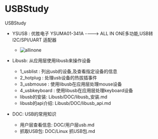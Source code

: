 # USBStudy

USBStudy

* YSUSB : 优胜电子 YSUMA01-341A ----> ALL IN ONE多功能,USB转I2C/SPI/UART 适配器
  * ![allinone](YSUSB/allinone.jpg)

* Libusb:   从应用层使用libusb来操作设备
  * 1_usblist : 列出usb的设备,及查看指定设备的信息
  * 2_hotplug : 处理usb设备的热拔插事件
  * 3_usbmouse : 使用libusb在应用层处理mouse设备
  * 4_usbkeyboard : 使用libusb在应用层处理keyboard设备
  * libusb的安装:    Libusb/DOC/libusb_安装.md
  * libusb的api介绍: Libusb/DOC/libusb_api.md

* DOC:      USB的常用知识
  * 用户层查看信息: DOC/用户层usb.md
  * 抓取USB包:     DOC/Linux 抓USB包.md

